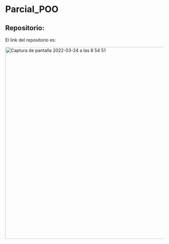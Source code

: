 # Parcial_POO

## Repositorio:
El link del repositorio es:

<img width="609" alt="Captura de pantalla 2022-03-24 a las 8 54 51" src="https://user-images.githubusercontent.com/91721668/159885150-300b2ea7-98e4-482f-a78a-66d51be959d9.png">
